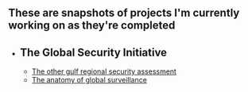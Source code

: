 ## These are snapshots of projects I'm currently working on as they're completed
- ## The Global Security Initiative
	- [The other gulf regional security assessment](yemen-israel-hamas)
	- [The anatomy of global surveillance](global-surveillance)